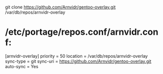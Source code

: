 git clone https://github.com/Arnvidr/gentoo-overlay.git /var/db/repos/arnvidr-overlay

/etc/portage/repos.conf/arnvidr.conf:
=====================================
[arnvidr-overlay]
priority = 50
location = /var/db/repos/arnvidr-overlay
sync-type = git
sync-uri = https://github.com/Arnvidr/gentoo-overlay.git
auto-sync = Yes
